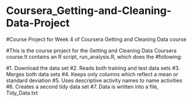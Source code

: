 # Coursera_Getting-and-Cleaning-Data-Project
#Course Project for Week 4 of Coursera Getting and Cleaning Data course

#This is the course project for the Getting and Cleaning Data Coursera course.It contains an R script, run_analysis.R, which does the #following:

#1. Download the data set
#2. Reads both training and test data sets
#3. Merges both data sets
#4. Keeps only columns which reflect a  mean or standard deviation
#5. Uses descriptive activity names to name activities
#6. Creates a second tidy data set
#7. Data is written into a file, Tidy_Data.txt

